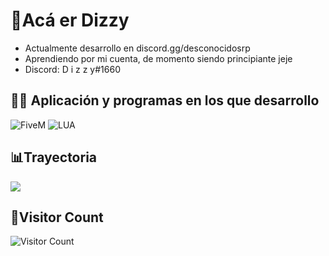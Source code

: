 # 🖤Acá er Dizzy


- Actualmente desarrollo en discord.gg/desconocidosrp </a>
- Aprendiendo por mi cuenta, de momento siendo principiante jeje
- Discord: D i z z y#1660

## 👨‍💻 Aplicación y programas en los que desarrollo
![FiveM](https://img.shields.io/badge/FIVEM-orange.svg?&style=for-the-badge&logo=fivem&logoColor=white)
![LUA](https://img.shields.io/badge/LUA-blue.svg?&style=for-the-badge&logo=lua&logoColor=white)

## 📊Trayectoria

![](https://github-readme-stats.vercel.app/api?username=dizzy-11&show_icons=true&bg_color=45,fc00ff,00dbde&title_color=fff&text_color=fff)

## 👥Visitor Count
![Visitor Count](https://profile-counter.glitch.me/DIZZY-11/count.svg)
